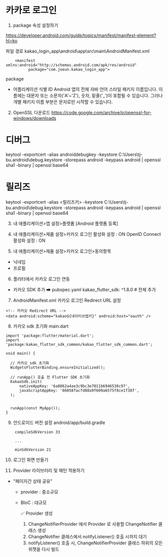 # 카카로 로그인
1. package 속성 설정하기

https://developer.android.com/guide/topics/manifest/manifest-element?hl=ko

파일 경로
kakao_login_app\android\app\src\main\AndroidManifest.xml

```
    <manifest xmlns:android="http://schemas.android.com/apk/res/android"
          package="com.joeun.kakao_login_app">
```

package
- 어플리케이션 식별 ID
Android 앱의 전체 자바 언어 스타일 패키지 이름입니다. 이름에는 대문자 또는 소문자('A'~'Z'), 숫자, 밑줄('_')이 포함될 수 있습니다. 그러나 개별 패키지 이름 부분은 문자로만 시작할 수 있습니다.



2. OpenSSL 
다운로드
https://code.google.com/archive/p/openssl-for-windows/downloads

# 디버그 
keytool -exportcert -alias androiddebugkey -keystore C:\Users\tj-bu\.android\debug.keystore -storepass android -keypass android | openssl sha1 -binary | openssl base64


# 릴리즈 
keytool -exportcert -alias <릴리즈키> -keystore C:\Users\tj-bu\.android\debug.keystore -storepass android -keypass android | openssl sha1 -binary | openssl base64


3. 내 애플리케이션>앱 설정>플랫폼
[Android 플랫폼 등록]


4. 내 애플리케이션>제품 설정>카카오 로그인
활성화 설정                     : ON
OpenID Connect 활성화 설정      : ON


5. 내 애플리케이션>제품 설정>카카오 로그인>동의항목
- 닉네임 
- 프로필


6. 플러터에서 카카오 로그인 연동
- 카카오 SDK 추가
➡ pubspec.yaml
   kakao_flutter_sdk: ^1.8.0 # 전체 추가


7. AndroidManifest.xml 카카오 로그인 Redirect URL 설정
```
<!-- 카카오 Redirect URL -->
<data android:scheme="kakao${네이티브앱키}" android:host="oauth" />
```

8. 카카오 sdk 초기화
main.dart
```
import 'package:flutter/material.dart';
import 'package:kakao_flutter_sdk_common/kakao_flutter_sdk_common.dart';

void main() {

  // 카카오 sdk 초기화
  WidgetsFlutterBinding.ensureInitialized();

  // runApp() 호출 전 Flutter SDK 초기화
  KakaoSdk.init(
      nativeAppKey: '6a8862a4ae3c9bc3e7011b6946538c97',
      javaScriptAppKey: '66058facfd88a9f609a6575f8ce1f38f',
  );


  runApp(const MyApp());
}
```

9. 안드로이드 버전 설정
android/app/build.gradle
```
    compileSdkVersion 33

    ...

    minSdkVersion 21
```


10. 로그인 화면 만들기


11. Provider 라이브러리 및 패턴 적용하기
- "페이지간 상태 공유"
  * provider    : 중소규모
  * BloC        : 대규모

    ✅ Provider 생성
    1) ChangeNotifierProvider 에서 Provider 로 사용할 ChangeNotifier 클래스 생성
    2) ChangeNotifier 클래스에서 notifyListener() 호출 시까지 대기
    3) notifyListener() 호출 시, ChangeNotifierProvider 클래스 하위의 모든 위젯을 다시 빌드
